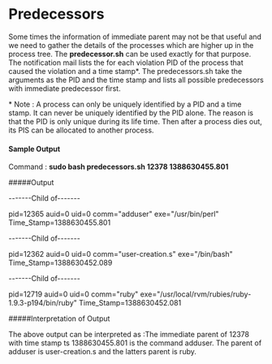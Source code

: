 Predecessors 
============

Some times the information of immediate parent may not be that useful and we
need to gather the details of the processes which are higher up in the process
tree. The **predecessor.sh** can be used exactly for that purpose. The 
notification mail lists the for each violation  PID of the process that caused
the violation and a time stamp\*. The predecessors.sh take the arguments as
the PID and the time stamp and lists all possible predecessors with immediate
predecessor first. 

\* Note : A process can only be uniquely identified by a PID and a time stamp.
It can never be uniquely identified by the PID alone. The reason is that the
PID is only unique during its life time. Then after a process dies out, its
PIS can be allocated to another process.

#### Sample Output

Command : **sudo bash predecessors.sh 12378 1388630455.801**

#####Output

-------Child of-------

pid=12365 auid=0 uid=0 comm="adduser" exe="/usr/bin/perl" Time_Stamp=1388630455.801

-------Child of-------

pid=12362 auid=0 uid=0 comm="user-creation.s" exe="/bin/bash" Time_Stamp=1388630452.089

-------Child of-------

pid=12719 auid=0 uid=0 comm="ruby" exe="/usr/local/rvm/rubies/ruby-1.9.3-p194/bin/ruby" Time_Stamp=1388630452.081

#####Interpretation of Output

The above output can be interpreted as :The immediate parent of 12378 with
time stamp ts 1388630455.801 is the command adduser. The parent of adduser is
user-creation.s and the latters parent is ruby.
